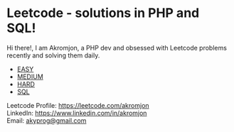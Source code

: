 # Leetcode - solutions in PHP and SQL!

Hi there!,
I am Akromjon, a PHP dev and obsessed with Leetcode problems recently and solving them daily. 

 - [EASY](https://github.com/akromjon/leetcode-php/tree/main/easy)
 - [MEDIUM](https://github.com/akromjon/leetcode-php/tree/main/medium)
 - [HARD](https://github.com/akromjon/leetcode-php/tree/main/hard)<br>
 - [SQL](https://github.com/akromjon/leetcode-php/tree/main/sql)


Leetcode Profile: https://leetcode.com/akromjon <br>
LinkedIn: https://www.linkedin.com/in/akromjon <br>
Email: akyprog@gmail.com <br>
